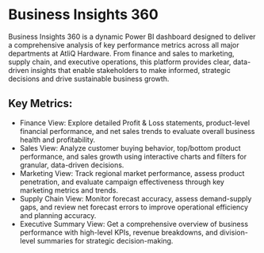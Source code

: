#  Business Insights 360

Business Insights 360 is a dynamic Power BI dashboard designed to deliver a comprehensive analysis of key performance metrics across all major departments at AtliQ Hardware. From finance and sales to marketing, supply chain, and executive operations, this platform provides clear, data-driven insights that enable stakeholders to make informed, strategic decisions and drive sustainable business growth.

## Key Metrics: 

- Finance View: Explore detailed Profit & Loss statements, product-level financial performance, and net sales trends to evaluate overall business health and profitability.
- Sales View: Analyze customer buying behavior, top/bottom product performance, and sales growth using interactive charts and filters for granular, data-driven decisions.
-  Marketing View: Track regional market performance, assess product penetration, and evaluate campaign effectiveness through key marketing metrics and trends.
-  Supply Chain View: Monitor forecast accuracy, assess demand-supply gaps, and review net forecast errors to improve operational efficiency and planning accuracy.
-  Executive Summary View: Get a comprehensive overview of business performance with high-level KPIs, revenue breakdowns, and division-level summaries for strategic decision-making.


